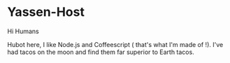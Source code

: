 # Yassen-Host

Hi Humans

Hubot here, I like Node.js and Coffeescript ( that's what I'm made of !).
I've had tacos on the moon and find them far superior to Earth tacos.
